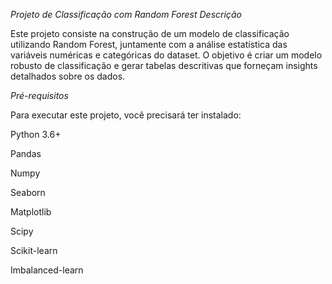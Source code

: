 *Projeto de Classificação com Random Forest*
*Descrição*

Este projeto consiste na construção de um modelo de classificação utilizando Random Forest, juntamente com a análise estatística das variáveis numéricas e categóricas do dataset. O objetivo é criar um modelo robusto de classificação e gerar tabelas descritivas que forneçam insights detalhados sobre os dados.


*Pré-requisitos*

Para executar este projeto, você precisará ter instalado:

Python 3.6+

Pandas

Numpy

Seaborn

Matplotlib

Scipy

Scikit-learn

Imbalanced-learn
